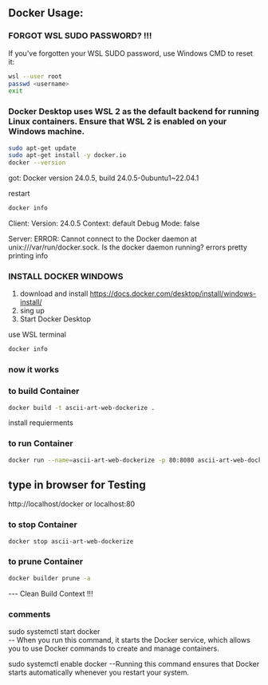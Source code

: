 ## Docker Usage: 

### FORGOT WSL SUDO PASSWORD? !!!
If you've forgotten your WSL SUDO password, use Windows CMD to reset it:

```bash
wsl --user root
passwd <username>
exit
```
### Docker Desktop uses WSL 2 as the default backend for running Linux containers. Ensure that WSL 2 is enabled on your Windows machine.

```bash
sudo apt-get update
sudo apt-get install -y docker.io
docker --version
```
got: Docker version 24.0.5, build 24.0.5-0ubuntu1~22.04.1

restart
```bash
docker info
```
Client:
Version:    24.0.5
Context:    default
Debug Mode: false

Server:
ERROR: Cannot connect to the Docker daemon at unix:///var/run/docker.sock. Is the docker daemon running?
errors pretty printing info

### INSTALL DOCKER WINDOWS

1. download and install https://docs.docker.com/desktop/install/windows-install/
2. sing up
3. Start Docker Desktop

use WSL terminal
```bash
docker info
```
### now it works

### to build Container
```bash
docker build -t ascii-art-web-dockerize .
```
  install requierments

### to run Container
```bash
docker run --name=ascii-art-web-dockerize -p 80:8080 ascii-art-web-dockerize
```

## type in browser for Testing
http://localhost/docker
or
localhost:80

### to stop Container
```bash
docker stop ascii-art-web-dockerize
```

### to prune Container
```bash
docker builder prune -a
```
--- Clean Build Context !!!

### comments 
sudo systemctl start docker 	
	-- When you run this command, it starts the Docker service,
	which allows you to use Docker commands to create and manage containers.

sudo systemctl enable docker
	--Running this command ensures that Docker starts automatically whenever you restart your system. 